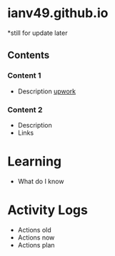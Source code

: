 # ianv49.github.io
*still for update later

## Contents
### Content 1
- Description
[upwork](https://www.upwork.com)

### Content 2
- Description
- Links

# Learning
- What do I know

# Activity Logs
- Actions old
- Actions now
- Actions plan
